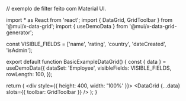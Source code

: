 // exemplo de filter feito com Material UI.

import * as React from 'react';
import { DataGrid, GridToolbar } from '@mui/x-data-grid';
import { useDemoData } from '@mui/x-data-grid-generator';

const VISIBLE_FIELDS = ['name', 'rating', 'country', 'dateCreated', 'isAdmin'];

export default function BasicExampleDataGrid() {
  const { data } = useDemoData({
    dataSet: 'Employee',
    visibleFields: VISIBLE_FIELDS,
    rowLength: 100,
  });

  return (
    <div style={{ height: 400, width: '100%' }}>
      <DataGrid {...data} slots={{ toolbar: GridToolbar }} />
    </div>
  );
}

